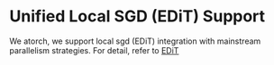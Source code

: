 # Unified Local SGD (EDiT) Support

We atorch, we support local sgd (EDiT) integration with mainstream parallelism strategies. For detail, refer to [EDiT](../../docs/README-EDIT.md)